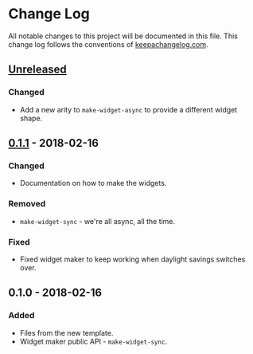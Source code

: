 # Change Log
All notable changes to this project will be documented in this file. This change log follows the conventions of [keepachangelog.com](http://keepachangelog.com/).

## [Unreleased]
### Changed
- Add a new arity to `make-widget-async` to provide a different widget shape.

## [0.1.1] - 2018-02-16
### Changed
- Documentation on how to make the widgets.

### Removed
- `make-widget-sync` - we're all async, all the time.

### Fixed
- Fixed widget maker to keep working when daylight savings switches over.

## 0.1.0 - 2018-02-16
### Added
- Files from the new template.
- Widget maker public API - `make-widget-sync`.

[Unreleased]: https://github.com/your-name/edn2csv/compare/0.1.1...HEAD
[0.1.1]: https://github.com/your-name/edn2csv/compare/0.1.0...0.1.1
